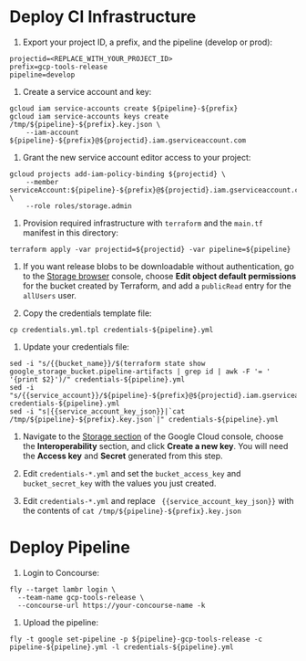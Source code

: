 # Deploy CI Infrastructure

1. Export your project ID, a prefix, and the pipeline (develop or prod):

  ```
  projectid=<REPLACE_WITH_YOUR_PROJECT_ID>
  prefix=gcp-tools-release
  pipeline=develop
  ```

1. Create a service account and key:

  ```
  gcloud iam service-accounts create ${pipeline}-${prefix}
  gcloud iam service-accounts keys create /tmp/${pipeline}-${prefix}.key.json \
      --iam-account ${pipeline}-${prefix}@${projectid}.iam.gserviceaccount.com
  ```

1. Grant the new service account editor access to your project:

  ```
  gcloud projects add-iam-policy-binding ${projectid} \
      --member serviceAccount:${pipeline}-${prefix}@${projectid}.iam.gserviceaccount.com \
      --role roles/storage.admin
  ```
1. Provision required infrastructure with `terraform` and the `main.tf` manifest in this directory:

  ```
  terraform apply -var projectid=${projectid} -var pipeline=${pipeline}
  ```

1. If you want release blobs to be downloadable without authentication, go to the [Storage browser](https://console.cloud.google.com/storage/browser/) console, choose **Edit object default permissions** for the bucket created by Terraform, and add a `publicRead` entry for the `allUsers` user.

1. Copy the credentials template file:

  ```
  cp credentials.yml.tpl credentials-${pipeline}.yml
  ```

1. Update your credentials file:

  ```
  sed -i "s/{{bucket_name}}/$(terraform state show google_storage_bucket.pipeline-artifacts | grep id | awk -F '= ' '{print $2}')/" credentials-${pipeline}.yml
  sed -i "s/{{service_account}}/${pipeline}-${prefix}@${projectid}.iam.gserviceaccount.com/" credentials-${pipeline}.yml
  sed -i "s|{{service_account_key_json}}|`cat /tmp/${pipeline}-${prefix}.key.json`|" credentials-${pipeline}.yml
  ``` 

1. Navigate to the [Storage section](https://console.cloud.google.com/storage/settings) of the Google Cloud console, choose the **Interoperability** section, and click **Create a new key**. You will need the **Access key** and **Secret** generated from this step.

1. Edit `credentials-*.yml` and set the `bucket_access_key` and `bucket_secret_key` with the values you just created.

1. Edit `credentials-*.yml` and replace ` {{service_account_key_json}}` with the contents of `cat /tmp/${pipeline}-${prefix}.key.json`

# Deploy Pipeline

1. Login to Concourse:

  ```
  fly --target lambr login \
    --team-name gcp-tools-release \
    --concourse-url https://your-concourse-name -k
  ```

1. Upload the pipeline:

  ```
fly -t google set-pipeline -p ${pipeline}-gcp-tools-release -c pipeline-${pipeline}.yml -l credentials-${pipeline}.yml
  ```
